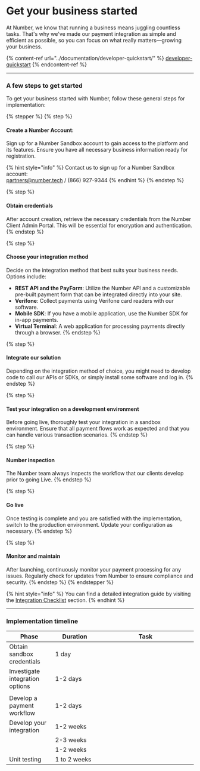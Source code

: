 # Get your business started

At Number, we know that running a business means juggling countless tasks. That's why we've made our payment integration as simple and efficient as possible, so you can focus on what really matters—growing your business.

{% content-ref url="../documentation/developer-quickstart/" %}
[developer-quickstart](../documentation/developer-quickstart/)
{% endcontent-ref %}



***



### A few steps to get started&#x20;

To get your business started with Number, follow these general steps for implementation:

{% stepper %}
{% step %}
#### **Create a Number Account**:

Sign up for a Number Sandbox account to gain access to the platform and its features. Ensure you have all necessary business information ready for registration.

{% hint style="info" %}
Contact us to sign up for a Number Sandbox account: \
[partners@number.tech](mailto:partners@number.tech)  /  (866) 927-9344
{% endhint %}
{% endstep %}

{% step %}
#### **Obtain credentials**

After account creation, retrieve the necessary credentials from the Number Client Admin Portal. This will be essential for encryption and authentication.
{% endstep %}

{% step %}
#### **Choose your integration method**

Decide on the integration method that best suits your business needs. Options include:

* **REST API and the PayForm**: Utilize the Number API and a customizable pre-built payment form that can be integrated directly into your site.
* **Verifone**: Collect payments using Verifone card readers with our software.
* **Mobile SDK**: If you have a mobile application, use the Number SDK for in-app payments.
* **Virtual Terminal**: A web application for processing payments directly through a browser.
{% endstep %}

{% step %}
#### **Integrate our solution**

Depending on the integration method of choice, you might need to develop code to call our APIs or SDKs, or simply install some software and log in.
{% endstep %}

{% step %}
#### **Test your integration on a development environment**

Before going live, thoroughly test your integration in a sandbox environment. Ensure that all payment flows work as expected and that you can handle various transaction scenarios.
{% endstep %}

{% step %}
#### Number inspection

The Number team always inspects the workflow that our clients develop prior to going Live.
{% endstep %}

{% step %}
#### **Go live**

Once testing is complete and you are satisfied with the implementation, switch to the production environment. Update your configuration as necessary.
{% endstep %}

{% step %}
#### **Monitor and maintain**

After launching, continuously monitor your payment processing for any issues. Regularly check for updates from Number to ensure compliance and security.
{% endstep %}
{% endstepper %}

{% hint style="info" %}
You can find a detailed integration guide by visiting the [Integration Checklist](../documentation/getting-started/integration-checklist.md) section.
{% endhint %}



***



### Implementation timeline

<table><thead><tr><th width="134">Phase</th><th width="146">Duration</th><th width="469">Task</th></tr></thead><tbody><tr><td>Obtain sandbox credentials</td><td>1 day</td><td></td></tr><tr><td>Investigate integration options</td><td>1-2 days</td><td></td></tr><tr><td></td><td></td><td></td></tr><tr><td>Develop a payment workflow</td><td>1-2 days</td><td></td></tr><tr><td>Develop your integration</td><td>1-2 weeks</td><td></td></tr><tr><td></td><td>2-3 weeks</td><td></td></tr><tr><td></td><td>1-2 weeks</td><td></td></tr><tr><td>Unit testing</td><td>1 to 2 weeks</td><td></td></tr></tbody></table>
